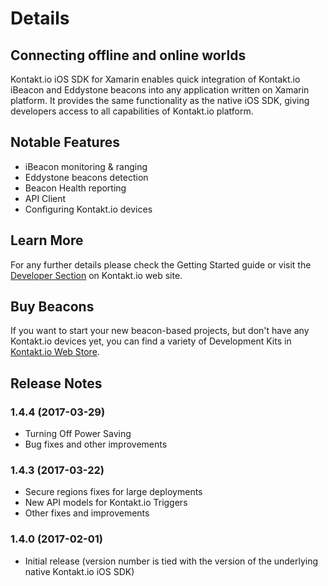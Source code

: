 # Details
## Connecting offline and online worlds
Kontakt.io iOS SDK for Xamarin enables quick integration of Kontakt.io iBeacon and Eddystone beacons into any application written on Xamarin platform. It provides the same functionality as the native iOS SDK, giving developers access to all capabilities of Kontakt.io platform.

## Notable Features

* iBeacon monitoring & ranging
* Eddystone beacons detection
* Beacon Health reporting
* API Client
* Configuring Kontakt.io devices

## Learn More
For any further details please check the Getting Started guide or visit the [Developer Section](https://developer.kontakt.io/) on Kontakt.io web site.

## Buy Beacons
If you want to start your new beacon-based projects, but don't have any Kontakt.io devices yet, you can find a variety of Development Kits in [Kontakt.io Web Store](https://store.kontakt.io/).

## Release Notes
### 1.4.4 (2017-03-29)

* Turning Off Power Saving
* Bug fixes and other improvements

### 1.4.3 (2017-03-22)

* Secure regions fixes for large deployments
* New API models for Kontakt.io Triggers
* Other fixes and improvements

### 1.4.0 (2017-02-01)

* Initial release (version number is tied with the version of the underlying native Kontakt.io iOS SDK)